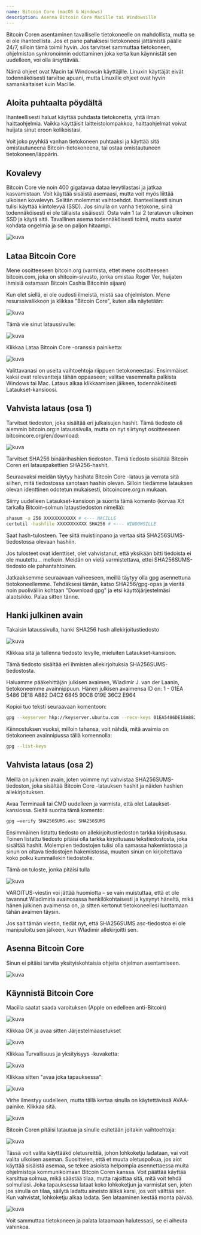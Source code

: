 ```yaml
---
name: Bitcoin Core (macOS & Windows)
description: Asenna Bitcoin Core Macille tai Windowsille
---
```


Bitcoin Coren asentaminen tavalliselle tietokoneelle on mahdollista, mutta se ei ole ihanteellista. Jos et pane pahaksesi tietokoneesi jättämistä päälle 24/7, silloin tämä toimii hyvin. Jos tarvitset sammuttaa tietokoneen, ohjelmiston synkronoinnin odottaminen joka kerta kun käynnistät sen uudelleen, voi olla ärsyttävää.

Nämä ohjeet ovat Macin tai Windowsin käyttäjille. Linuxin käyttäjät eivät todennäköisesti tarvitse apuani, mutta Linuxille ohjeet ovat hyvin samankaltaiset kuin Macille.

## Aloita puhtaalta pöydältä

Ihanteellisesti haluat käyttää puhdasta tietokonetta, yhtä ilman haittaohjelmia. Vaikka käyttäisit laitteistolompakkoa, haittaohjelmat voivat huijata sinut eroon kolikoistasi.

Voit joko pyyhkiä vanhan tietokoneen puhtaaksi ja käyttää sitä omistautuneena Bitcoin-tietokoneena, tai ostaa omistautuneen tietokoneen/läppärin.

## Kovalevy

Bitcoin Core vie noin 400 gigatavua dataa levytilastasi ja jatkaa kasvamistaan. Voit käyttää sisäistä asemaasi, mutta voit myös liittää ulkoisen kovalevyn. Selitän molemmat vaihtoehdot. Ihanteellisesti sinun tulisi käyttää kiintolevyä (SSD). Jos sinulla on vanha tietokone, siinä todennäköisesti ei ole tällaista sisäisesti. Osta vain 1 tai 2 teratavun ulkoinen SSD ja käytä sitä. Tavallinen asema todennäköisesti toimii, mutta saatat kohdata ongelmia ja se on paljon hitaampi.

![kuva](assets/1.webp)

## Lataa Bitcoin Core

Mene osoitteeseen bitcoin.org (varmista, ettet mene osoitteeseen bitcoin.com, joka on shitcoin-sivusto, jonka omistaa Roger Ver, huijaten ihmisiä ostamaan Bitcoin Cashia Bitcoinin sijaan)

Kun olet siellä, ei ole oudosti ilmeistä, mistä saa ohjelmiston. Mene resurssivalikkoon ja klikkaa "Bitcoin Core", kuten alla näytetään:

![kuva](assets/2.webp)

Tämä vie sinut lataussivulle:

![kuva](assets/3.webp)

Klikkaa Lataa Bitcoin Core -oranssia painiketta:

![kuva](assets/4.webp)

Valittavanasi on useita vaihtoehtoja riippuen tietokoneestasi. Ensimmäiset kaksi ovat relevantteja tähän oppaaseen; valitse vasemmalta palkista Windows tai Mac. Lataus alkaa klikkaamisen jälkeen, todennäköisesti Lataukset-kansioosi.

## Vahvista lataus (osa 1)

Tarvitset tiedoston, joka sisältää eri julkaisujen hashit. Tämä tiedosto oli aiemmin bitcoin.org:n lataussivulla, mutta on nyt siirtynyt osoitteeseen bitcoincore.org/en/download:

![kuva](assets/5.webp)

Tarvitset SHA256 binäärihashien tiedoston. Tämä tiedosto sisältää Bitcoin Coren eri latauspakettien SHA256-hashit.

Seuraavaksi meidän täytyy hashata Bitcoin Core -lataus ja verrata sitä siihen, mitä tiedostossa sanotaan hashin olevan. Silloin tiedämme latauksen olevan identtinen odotetun mukaisesti, bitcoincore.org:n mukaan.

Siirry uudelleen Lataukset-kansioon ja suorita tämä komento (korvaa X:t tarkalla Bitcoin-solmun lataustiedoston nimellä):

```bash
shasum -a 256 XXXXXXXXXXXX # <--- MACILLE
certutil -hashfile XXXXXXXXXXX SHA256 # <--- WINDOWSILLE
```

Saat hash-tulosteen. Tee siitä muistiinpano ja vertaa sitä SHA256SUMS-tiedostossa olevaan hashiin.

Jos tulosteet ovat identtiset, olet vahvistanut, että yksikään bitti tiedoista ei ole muutettu... melkein. Meidän on vielä varmistettava, ettei SHA256SUMS-tiedosto ole pahantahtoinen.

Jatkaaksemme seuraavaan vaiheeseen, meillä täytyy olla gpg asennettuna tietokoneellemme.
Tehdäksesi tämän, katso SHA256/gpg-opas ja vieritä noin puoliväliin kohtaan "Download gpg" ja etsi käyttöjärjestelmäsi alaotsikko. Palaa sitten tänne.
## Hanki julkinen avain

Takaisin lataussivulla, hanki SHA256 hash allekirjoitustiedosto

![kuva](assets/6.webp)

Klikkaa sitä ja tallenna tiedosto levylle, mieluiten Lataukset-kansioon.

Tämä tiedosto sisältää eri ihmisten allekirjoituksia SHA256SUMS-tiedostosta.

Haluamme pääkehittäjän julkisen avaimen, Wladimir J. van der Laanin, tietokoneemme avainnippuun. Hänen julkisen avaimensa ID on:
1 - 01EA 5486 DE18 A882 D4C2 6845 90C8 019E 36C2 E964

Kopioi tuo teksti seuraavaan komentoon:

```bash
gpg --keyserver hkp://keyserver.ubuntu.com --recv-keys 01EA5486DE18A882D4C2684590C8019E36C2E964
```

Kiinnostuksen vuoksi, milloin tahansa, voit nähdä, mitä avaimia on tietokoneen avainnipussa tällä komennolla:

```bash
gpg --list-keys
```

## Vahvista lataus (osa 2)

Meillä on julkinen avain, joten voimme nyt vahvistaa SHA256SUMS-tiedoston, joka sisältää Bitcoin Core -latauksen hashit ja näiden hashien allekirjoituksen.

Avaa Terminaali tai CMD uudelleen ja varmista, että olet Lataukset-kansiossa. Sieltä suorita tämä komento:

```bash
gpg –verify SHA256SUMS.asc SHA256SUMS
```

Ensimmäinen listattu tiedosto on allekirjoitustiedoston tarkka kirjoitusasu. Toinen listattu tiedosto pitäisi olla tarkka kirjoitusasu tekstiedostosta, joka sisältää hashit. Molempien tiedostojen tulisi olla samassa hakemistossa ja sinun on oltava tiedostojen hakemistossa, muuten sinun on kirjoitettava koko polku kummallekin tiedostolle.

Tämä on tuloste, jonka pitäisi tulla

![kuva](assets/7.webp)

VAROITUS-viestin voi jättää huomiotta – se vain muistuttaa, että et ole tavannut Wladimiria avainosassa henkilökohtaisesti ja kysynyt häneltä, mikä hänen julkinen avaimensa on, ja sitten kertonut tietokoneellesi luottamaan tähän avaimen täysin.

Jos sait tämän viestin, tiedät nyt, että SHA256SUMS.asc-tiedostoa ei ole manipuloitu sen jälkeen, kun Wladimir allekirjoitti sen.

## Asenna Bitcoin Core

Sinun ei pitäisi tarvita yksityiskohtaisia ohjeita ohjelman asentamiseen.

![kuva](assets/8.webp)

## Käynnistä Bitcoin Core

Macilla saatat saada varoituksen (Apple on edelleen anti-Bitcoin)

![kuva](assets/9.webp)

Klikkaa OK ja avaa sitten Järjestelmäasetukset

![kuva](assets/10.webp)

Klikkaa Turvallisuus ja yksityisyys -kuvaketta:

![kuva](assets/11.webp)

Klikkaa sitten "avaa joka tapauksessa":

![kuva](assets/12.webp)

Virhe ilmestyy uudelleen, mutta tällä kertaa sinulla on käytettävissä AVAA-painike. Klikkaa sitä.

![kuva](assets/13.webp)

Bitcoin Coren pitäisi latautua ja sinulle esitetään joitakin vaihtoehtoja:

![kuva](assets/14.webp)

Tässä voit valita käyttääkö oletusreittiä, johon lohkoketju ladataan, vai voit valita ulkoisen aseman. Suosittelen, että et muuta oletuspolkua, jos aiot käyttää sisäistä asemaa, se tekee asioista helpompia asennettaessa muita ohjelmistoja kommunikoimaan Bitcoin Coren kanssa.
Voit päättää käyttää karsittua solmua, mikä säästää tilaa, mutta rajoittaa sitä, mitä voit tehdä solmullasi. Joka tapauksessa lataat koko lohkoketjun ja varmistat sen, joten jos sinulla on tilaa, säilytä ladattu aineisto äläkä karsi, jos voit välttää sen.
Kun vahvistat, lohkoketju alkaa ladata. Sen lataaminen kestää monta päivää.

![kuva](assets/15.webp)

Voit sammuttaa tietokoneen ja palata lataamaan halutessasi, se ei aiheuta vahinkoa.
